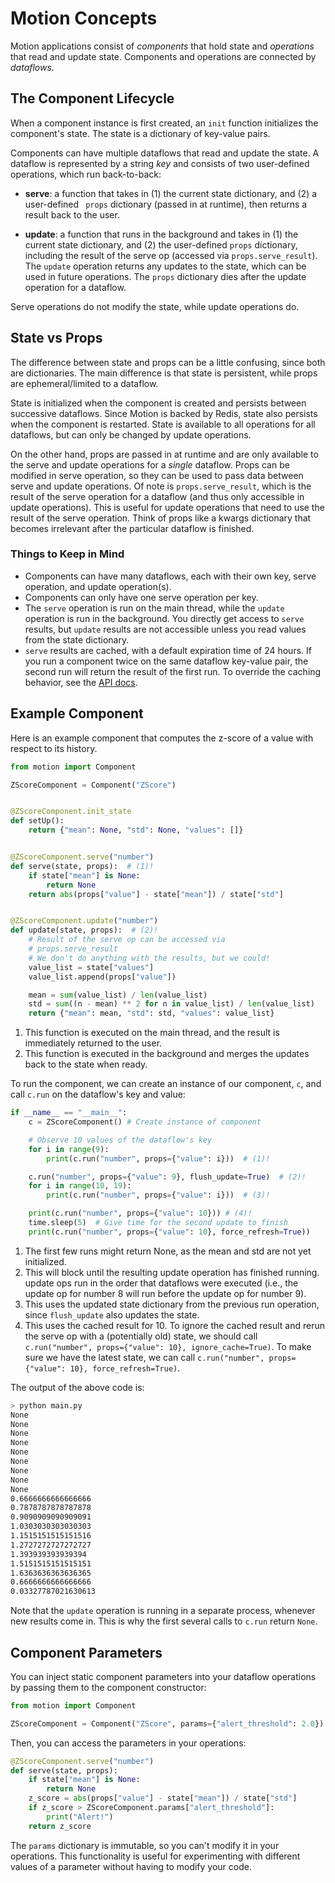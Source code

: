 # Motion Concepts

Motion applications consist of _components_ that hold state and _operations_ that read and update state. Components and operations are connected by _dataflows_.

## The Component Lifecycle

When a component instance is first created, an `init` function initializes the component's state. The state is a dictionary of key-value pairs.

Components can have multiple dataflows that read and update the state. A dataflow is represented by a string _key_ and consists of two user-defined operations, which run back-to-back:

- **serve**: a function that takes in (1) the current state dictionary, and (2) a user-defined ` props` dictionary (passed in at runtime), then returns a result back to the user.

- **update**: a function that runs in the background and takes in (1) the current state dictionary, and (2) the user-defined `props` dictionary, including the result of the serve op (accessed via `props.serve_result`). The `update` operation returns any updates to the state, which can be used in future operations. The `props` dictionary dies after the update operation for a dataflow.

Serve operations do not modify the state, while update operations do.

## State vs Props

The difference between state and props can be a little confusing, since both are dictionaries. The main difference is that state is persistent, while props are ephemeral/limited to a dataflow.

State is initialized when the component is created and persists between successive dataflows. Since Motion is backed by Redis, state also persists when the component is restarted. State is available to all operations for all dataflows, but can only be changed by update operations.

On the other hand, props are passed in at runtime and are only available to the serve and update operations for a _single_ dataflow. Props can be modified in serve operation, so they can be used to pass data between serve and update operations. Of note is `props.serve_result`, which is the result of the serve operation for a dataflow (and thus only accessible in update operations). This is useful for update operations that need to use the result of the serve operation. Think of props like a kwargs dictionary that becomes irrelevant after the particular dataflow is finished.

### Things to Keep in Mind

- Components can have many dataflows, each with their own key, serve operation, and update operation(s).
- Components can only have one serve operation per key.
- The `serve` operation is run on the main thread, while the `update` operation is run in the background. You directly get access to `serve` results, but `update` results are not accessible unless you read values from the state dictionary.
- `serve` results are cached, with a default expiration time of 24 hours. If you run a component twice on the same dataflow key-value pair, the second run will return the result of the first run. To override the caching behavior, see the [API docs](/motion/api/component-instance/#motion.instance.ComponentInstance.run).

## Example Component

Here is an example component that computes the z-score of a value with respect to its history.

```python title="main.py" linenums="1"
from motion import Component

ZScoreComponent = Component("ZScore")


@ZScoreComponent.init_state
def setUp():
    return {"mean": None, "std": None, "values": []}


@ZScoreComponent.serve("number")
def serve(state, props):  # (1)!
    if state["mean"] is None:
        return None
    return abs(props["value"] - state["mean"]) / state["std"]


@ZScoreComponent.update("number")
def update(state, props):  # (2)!
    # Result of the serve op can be accessed via
    # props.serve_result
    # We don't do anything with the results, but we could!
    value_list = state["values"]
    value_list.append(props["value"])

    mean = sum(value_list) / len(value_list)
    std = sum((n - mean) ** 2 for n in value_list) / len(value_list)
    return {"mean": mean, "std": std, "values": value_list}
```

1. This function is executed on the main thread, and the result is immediately returned to the user.
2. This function is executed in the background and merges the updates back to the state when ready.

To run the component, we can create an instance of our component, `c`, and call `c.run` on the dataflow's key and value:

```python title="main.py" linenums="29"
if __name__ == "__main__":
    c = ZScoreComponent() # Create instance of component

    # Observe 10 values of the dataflow's key
    for i in range(9):
        print(c.run("number", props={"value": i}))  # (1)!

    c.run("number", props={"value": 9}, flush_update=True)  # (2)!
    for i in range(10, 19):
        print(c.run("number", props={"value": i}))  # (3)!

    print(c.run("number", props={"value": 10})) # (4)!
    time.sleep(5)  # Give time for the second update to finish
    print(c.run("number", props={"value": 10}, force_refresh=True))
```

1. The first few runs might return None, as the mean and std are not yet initialized.
2. This will block until the resulting update operation has finished running. update ops run in the order that dataflows were executed (i.e., the update op for number 8 will run before the update op for number 9).
3. This uses the updated state dictionary from the previous run operation, since `flush_update` also updates the state.
4. This uses the cached result for 10. To ignore the cached result and rerun the serve op with a (potentially old) state, we should call `c.run("number", props={"value": 10}, ignore_cache=True)`. To make sure we have the latest state, we can call `c.run("number", props={"value": 10}, force_refresh=True)`.

The output of the above code is:

```bash
> python main.py
None
None
None
None
None
None
None
None
None
0.6666666666666666
0.7878787878787878
0.9090909090909091
1.0303030303030303
1.1515151515151516
1.2727272727272727
1.393939393939394
1.5151515151515151
1.6363636363636365
0.6666666666666666
0.03327787021630613
```

Note that the `update` operation is running in a separate process, whenever new results come in. This is why the first several calls to `c.run` return `None`.

## Component Parameters

You can inject static component parameters into your dataflow operations by passing them to the component constructor:

```python
from motion import Component

ZScoreComponent = Component("ZScore", params={"alert_threshold": 2.0})
```

Then, you can access the parameters in your operations:

```python
@ZScoreComponent.serve("number")
def serve(state, props):
    if state["mean"] is None:
        return None
    z_score = abs(props["value"] - state["mean"]) / state["std"]
    if z_score > ZScoreComponent.params["alert_threshold"]:
        print("Alert!")
    return z_score
```

The `params` dictionary is immutable, so you can't modify it in your operations. This functionality is useful for experimenting with different values of a parameter without having to modify your code.
